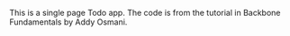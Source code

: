 This is a single page Todo app. The code is from the tutorial in Backbone Fundamentals by Addy Osmani.